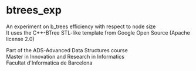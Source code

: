 # btrees_exp

An experiment on b_trees efficiency with respect to node size  
It uses the C++-BTree STL-like template from Google Open Source (Apache license 2.0)

Part of the ADS-Advanced Data Structures course  
Master in Innovation and Research in Informatics  
Facultat d'Informatica de Barcelona  

